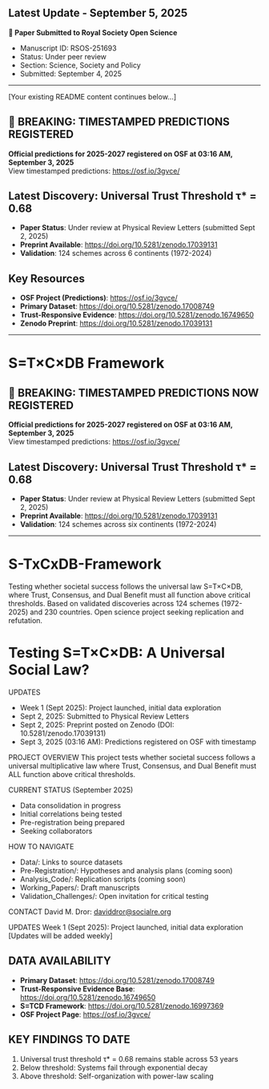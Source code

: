 ## Latest Update - September 5, 2025
**🎯 Paper Submitted to Royal Society Open Science**
- Manuscript ID: RSOS-251693  
- Status: Under peer review
- Section: Science, Society and Policy
- Submitted: September 4, 2025

---
[Your existing README content continues below...]
## 🔴 BREAKING: TIMESTAMPED PREDICTIONS REGISTERED
**Official predictions for 2025-2027 registered on OSF at 03:16 AM, September 3, 2025**  
View timestamped predictions: https://osf.io/3gvce/

## Latest Discovery: Universal Trust Threshold τ* = 0.68
- **Paper Status**: Under review at Physical Review Letters (submitted Sept 2, 2025)
- **Preprint Available**: https://doi.org/10.5281/zenodo.17039131
- **Validation**: 124 schemes across 6 continents (1972-2024)

## Key Resources
- **OSF Project (Predictions)**: https://osf.io/3gvce/
- **Primary Dataset**: https://doi.org/10.5281/zenodo.17008749
- **Trust-Responsive Evidence**: https://doi.org/10.5281/zenodo.16749650
- **Zenodo Preprint**: https://doi.org/10.5281/zenodo.17039131

---
# S=T×C×DB Framework

## 🔴 BREAKING: TIMESTAMPED PREDICTIONS NOW REGISTERED
**Official predictions for 2025-2027 registered on OSF at 03:16 AM, September 3, 2025**  
View timestamped predictions: https://osf.io/3gvce/

## Latest Discovery: Universal Trust Threshold τ* = 0.68
- **Paper Status**: Under review at Physical Review Letters (submitted Sept 2, 2025)
- **Preprint Available**: https://doi.org/10.5281/zenodo.17039131
- **Validation**: 124 schemes across six continents (1972-2024)

---
# S-TxCxDB-Framework
Testing whether societal success follows the universal law S=T×C×DB, where Trust, Consensus, and Dual Benefit must all function above critical thresholds. Based on validated discoveries across 124 schemes (1972-2025) and 230 countries. Open science project seeking replication and refutation.

Testing S=T×C×DB: A Universal Social Law?
==========================================
UPDATES
- Week 1 (Sept 2025): Project launched, initial data exploration
- Sept 2, 2025: Submitted to Physical Review Letters
- Sept 2, 2025: Preprint posted on Zenodo (DOI: 10.5281/zenodo.17039131)
- Sept 3, 2025 (03:16 AM): Predictions registered on OSF with timestamp

PROJECT OVERVIEW
This project tests whether societal success follows a universal multiplicative law where Trust, Consensus, and Dual Benefit must ALL function above critical thresholds.

CURRENT STATUS (September 2025)
- Data consolidation in progress
- Initial correlations being tested
- Pre-registration being prepared
- Seeking collaborators

HOW TO NAVIGATE
- Data/: Links to source datasets
- Pre-Registration/: Hypotheses and analysis plans (coming soon)
- Analysis_Code/: Replication scripts (coming soon)
- Working_Papers/: Draft manuscripts
- Validation_Challenges/: Open invitation for critical testing

CONTACT
David M. Dror: daviddror@socialre.org

UPDATES
Week 1 (Sept 2025): Project launched, initial data exploration
[Updates will be added weekly]
## DATA AVAILABILITY
- **Primary Dataset**: https://doi.org/10.5281/zenodo.17008749
- **Trust-Responsive Evidence Base**: https://doi.org/10.5281/zenodo.16749650
- **S=TCD Framework**: https://doi.org/10.5281/zenodo.16997369
- **OSF Project Page**: https://osf.io/3gvce/

## KEY FINDINGS TO DATE
1. Universal trust threshold τ* = 0.68 remains stable across 53 years
2. Below threshold: Systems fail through exponential decay
3. Above threshold: Self-organization with power-law scaling
